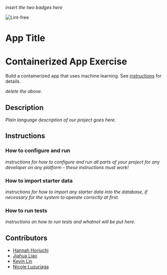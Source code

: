 *insert the two badges here*

![Lint-free](https://github.com/nyu-software-engineering/containerized-app-exercise/actions/workflows/lint.yml/badge.svg)

# App Title

# Containerized App Exercise

Build a containerized app that uses machine learning. See [instructions](./instructions.md) for details.

*delete the above.*

## Description

*Plain language description of our project goes here.*

## Instructions

### How to configure and run

*instructions for how to configure and run all parts of your project for any developer on any platform - these instructions must work!*

### How to import starter data

*instructions for how to import any starter data into the database, if necessary for the system to operate correctly at first.*

### How to run tests
*instructions on how to run tests and whatnot will be put here.*

## Contributors
* [Hannah Horiuchi](https://github.com/hah8236)
* [Jiahua Liao](https://github.com/Jiahuita)
* [Kevin Lin](https://github.com/Kalados)
* [Nicole Luzuriaga](https://github.com/nicjluz)

